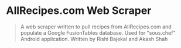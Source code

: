 # AllRecipes.com Web Scraper
> A web scraper written to pull recipes from AllRecipes.com and populate a Google FusionTables database. Used for "sous.chef" Android application.
> Written by Rishi Bajekal and Akash Shah
